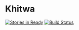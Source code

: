 # Khitwa
[![Stories in Ready](https://badge.waffle.io/Mihyar-30614/Khitwa.png?label=ready&title=Ready)](http://waffle.io/Mihyar-30614/Khitwa)
[![Build Status](https://travis-ci.org/Khitwa/Khitwa.svg?branch=master)](https://travis-ci.org/Mihyar-30614/Khitwa/)